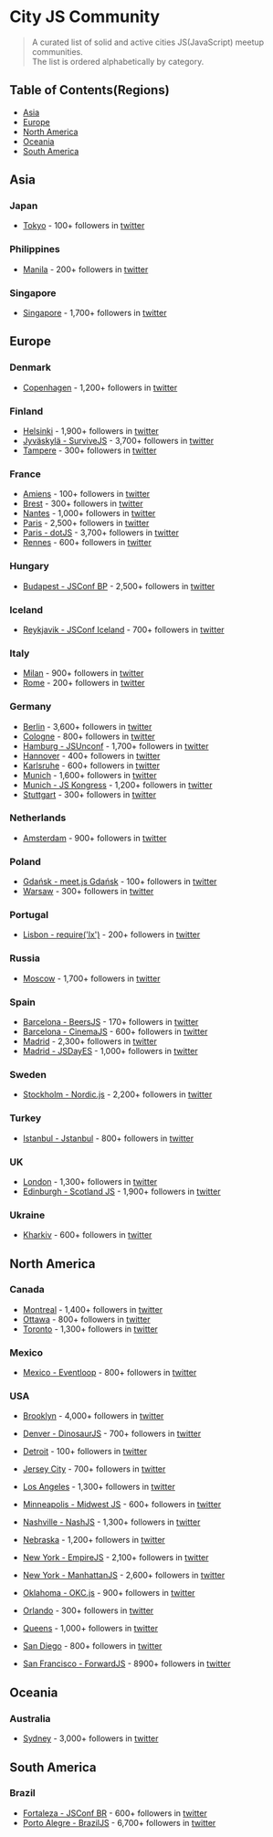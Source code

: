 # City JS Community

> A curated list of solid and active cities JS(JavaScript) meetup communities.  
The list is ordered alphabetically by category.

## Table of Contents(Regions)
*  [Asia](#asia)
*  [Europe](#europe)
*  [North America](#north-america)
*  [Oceania](#oceania)
*  [South America](#south-america)

## Asia

### Japan
* [Tokyo](http://tokyojs.com) - 100+ followers in [twitter](https://twitter.com/tokyo_js)

### Philippines
* [Manila](http://manilajs.com) - 200+ followers in [twitter](https://twitter.com/manila_js)

### Singapore
* [Singapore](http://jsconf.asia) - 1,700+ followers in [twitter](https://twitter.com/jsconfasia)


## Europe

### Denmark
* [Copenhagen](http://copenhagenjs.dk) - 1,200+ followers in [twitter](https://twitter.com/copenhagenjs)

### Finland
* [Helsinki](http://helsinkijs.org) - 1,900+ followers in [twitter](https://twitter.com/helsinkijs)
* [Jyväskylä - SurviveJS](http://survivejs.com) - 3,700+ followers in [twitter](https://twitter.com/survivejs)
* [Tampere](http://meetabit.com/communities/127) - 300+ followers in [twitter](https://twitter.com/TampereJS)

### France
* [Amiens](http://amiensjs.org) - 100+ followers in [twitter](https://twitter.com/AmiensJS)
* [Brest](https://www.meetup.com/fr-FR/BrestJS/) - 300+ followers in [twitter](https://twitter.com/BrestJS)
* [Nantes](http://nantesjs.org/) - 1,000+ followers in [twitter](https://twitter.com/NantesJS)
* [Paris](http://parisjs.org) - 2,500+ followers in [twitter](https://twitter.com/parisjs)
* [Paris - dotJS](http://dotjs.io) - 3,700+ followers in [twitter](https://twitter.com/dotJS)
* [Rennes](http://rennesjs.org) - 600+ followers in [twitter](https://twitter.com/RennesJS)

### Hungary
* [Budapest - JSConf BP](http://jsconfbp.com) - 2,500+ followers in [twitter](https://twitter.com/jsconfbp)

### Iceland
* [Reykjavik - JSConf Iceland](http://jsconf.is) - 700+ followers in [twitter](https://twitter.com/jsconfis)

### Italy
* [Milan](http://milanojs.com) - 900+ followers in [twitter](https://twitter.com/Milano_JS)
* [Rome](http://romajs.org) - 200+ followers in [twitter](https://twitter.com/roma_js)

### Germany
* [Berlin](http://berlinjs.org) - 3,600+ followers in [twitter](https://twitter.com/berlinjs)
* [Cologne](http://meetup.com/Cologne-js) - 800+ followers in [twitter](https://twitter.com/cgnjs)
* [Hamburg - JSUnconf](http://jsunconf.eu) - 1,700+ followers in [twitter](https://twitter.com/jsunconf)
* [Hannover](http://hannoverjs.de) - 400+ followers in [twitter](https://twitter.com/hannoverjs)
* [Karlsruhe](https://www.meetup.com/karlsruhejs) - 600+ followers in [twitter](https://twitter.com/KarlsruheJS)
* [Munich](http://munichjs.org) - 1,600+ followers in [twitter](https://twitter.com/munichjs)
* [Munich - JS Kongress](https://twitter.com/JSKongress) - 1,200+ followers in [twitter](https://twitter.com/JSKongress)
* [Stuttgart](http://meetup.com/stuttgartjs) - 300+ followers in [twitter](https://twitter.com/stuttgartjs)

### Netherlands
* [Amsterdam](https://amsterdamjs.com/) - 900+ followers in [twitter](https://twitter.com/amsterdamjs)

### Poland
* [Gdańsk - meet.js Gdańsk](http://meetjs.pl) - 100+ followers in [twitter](https://twitter.com/meetjsGdansk)
* [Warsaw](http://warsawjs.com) - 300+ followers in [twitter](https://twitter.com/warsawjs)

### Portugal
* [Lisbon - require('lx')](https://www.meetup.com/require-lx) - 200+ followers in [twitter](https://twitter.com/requirelx)

### Russia
* [Moscow](http://moscowjs.com) - 1,700+ followers in [twitter](https://twitter.com/moscowjs)

### Spain
* [Barcelona - BeersJS](https://www.meetup.com/AngularJS-Beers) - 170+ followers in [twitter](https://twitter.com/BeersJS)
* [Barcelona - CinemaJS](https://cinemajs.tech) - 600+ followers in [twitter](https://twitter.com/CinemaJS)
* [Madrid](http://meetup.com/es/madridjs) - 2,300+ followers in [twitter](https://twitter.com/MadridJS)
* [Madrid - JSDayES](http://jsday.es) - 1,000+ followers in [twitter](https://twitter.com/JSDayES)

### Sweden
* [Stockholm - Nordic.js](http://nordicjs.com) - 2,200+ followers in [twitter](https://twitter.com/nordicjs)

### Turkey
* [Istanbul - Jstanbul](https://www.meetup.com/jstanbul/) - 800+ followers in [twitter](https://twitter.com/jstanbulorg)

### UK
* [London](http://londonjs.uk) - 1,300+ followers in [twitter](https://twitter.com/london_JS)
* [Edinburgh - Scotland JS](http:/scotlandjs.com) - 1,900+ followers in [twitter](https://twitter.com/ScotlandJS)

### Ukraine
* [Kharkiv](http://kharkivjs.org/) - 600+ followers in [twitter](https://twitter.com/kharkivjs)


## North America

### Canada 
* [Montreal](http://js-montreal.org) - 1,400+ followers in [twitter](https://twitter.com/jsmontreal)
* [Ottawa](http://ottawajs.org) - 800+ followers in [twitter](https://twitter.com/ottawa_js)
* [Toronto](http://torontojs.com) - 1,300+ followers in [twitter](https://twitter.com/torontojs)

### Mexico
* [Mexico - Eventloop](https://www.meetup.com/eventloop/) - 800+ followers in [twitter](https://twitter.com/eventloop)

### USA
* [Brooklyn](http://brooklynjs.com/) - 4,000+ followers in [twitter](https://twitter.com/brooklyn_js)
* [Denver - DinosaurJS](http://dinosaurjs.org) - 700+ followers in [twitter](https://twitter.com/dinosaur_js)
* [Detroit](http://meetup.com/Detroit-Javascript) - 100+ followers in [twitter](https://twitter.com/detroit_js)
* [Jersey City](http://jerseyscript.github.io) - 700+ followers in [twitter](https://twitter.com/jerseyscriptusa)
* [Los Angeles](http://js.la) - 1,300+ followers in [twitter](https://twitter.com/jsdotla)

* [Minneapolis - Midwest JS](http://midwestjs.com) - 600+ followers in [twitter](https://twitter.com/midwest_js)

* [Nashville - NashJS](https://www.meetup.com/nashjs/) - 1,300+ followers in [twitter](https://twitter.com/nash_js)
* [Nebraska](https://nebraskajs.com) - 1,200+ followers in [twitter](https://twitter.com/nebraskajs)
* [New York - EmpireJS](http://empirejs.org) - 2,100+ followers in [twitter](https://twitter.com/EmpireJS)
* [New York - ManhattanJS](http://manhattanjs.com) - 2,600+ followers in [twitter](https://twitter.com/manhattan_js)
* [Oklahoma - OKC.js](http://okcjs.com) - 900+ followers in [twitter](https://twitter.com/OKCjs)
* [Orlando](http://meetup.com/orlandojs) - 300+ followers in [twitter](https://twitter.com/OrlandoJSGroup)
* [Queens](http://meetup.com/QueensJS) - 1,000+ followers in [twitter](https://twitter.com/queens_js)
* [San Diego](http://sandiegojs.org) - 800+ followers in [twitter](https://twitter.com/sandiegojs)
* [San Francisco - ForwardJS](http://forwardjs.com) - 8900+ followers in [twitter](https://twitter.com/forwardjs)

## Oceania

### Australia
* [Sydney](http://sydjs.com) - 3,000+ followers in [twitter](https://twitter.com/sydjs)

## South America

### Brazil
* [Fortaleza - JSConf BR](http://jsconfbr.org) - 600+ followers in [twitter](https://twitter.com/jsconfbr)
* [Porto Alegre - BrazilJS](http://braziljs.org) - 6,700+ followers in [twitter](https://twitter.com/braziljs)
